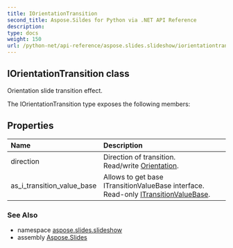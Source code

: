```yaml
---
title: IOrientationTransition
second_title: Aspose.Sildes for Python via .NET API Reference
description: 
type: docs
weight: 150
url: /python-net/api-reference/aspose.slides.slideshow/iorientationtransition/
---
```


## IOrientationTransition class

Orientation slide transition effect.

The IOrientationTransition type exposes the following members:
## Properties
| Name | Description |
| :- | :- |
|direction|Direction of transition.<br/>            Read/write [Orientation](/slides/python-net/api-reference/aspose.slides/orientation/).|
|as_i_transition_value_base|Allows to get base ITransitionValueBase interface.<br/>            Read-only [ITransitionValueBase](/slides/python-net/api-reference/aspose.slides.slideshow/itransitionvaluebase/).|

### See Also

* namespace [aspose.slides.slideshow](/slides/python-net/api-reference/aspose.slides.slideshow/)
* assembly [Aspose.Slides](/slides/python-net/api-reference/)

